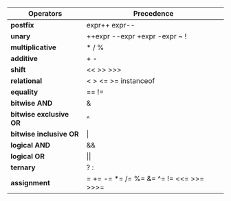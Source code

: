 
| Operators | Precedence |
|---|---|  
|**postfix**               | expr++ expr--  
|**unary**                 |++expr --expr +expr -expr ~ !  
|**multiplicative**        |* / %  
|**additive**              | + -  
|**shift**                 | << >> >>>  
|**relational**            | < > <= >= instanceof  
|**equality**              | == !=  
|**bitwise AND**           | &  
|**bitwise exclusive OR**  | ^  
|**bitwise inclusive OR**  | \| 
|**logical AND**           | &&  
|**logical OR**            | \|\|  
|**ternary**               | ? :  
|**assignment**            | = += -= *= /= %= &= ^= != <<= >>= >>>=
